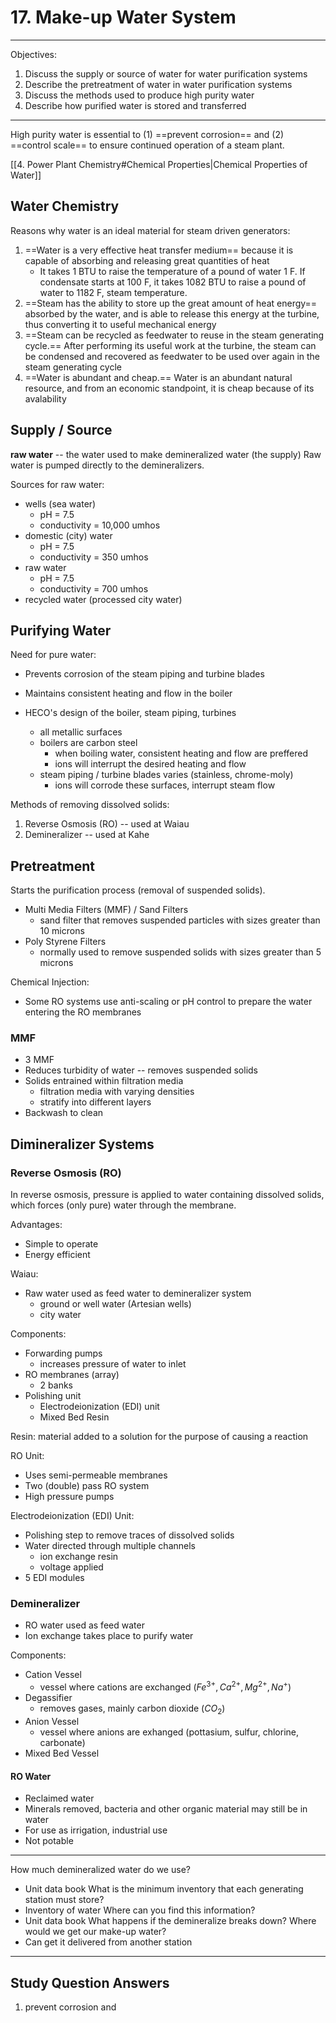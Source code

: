 # 17. Make-up Water System
---

Objectives:
1.	Discuss the supply or source of water for water purification systems
2.	Describe the pretreatment of water in water purification systems
3.	Discuss the methods used to produce high purity water
4.	Describe how purified water is stored and transferred

---

High purity water is essential to (1) ==prevent corrosion== and (2) ==control scale== to ensure continued operation of a steam plant.

[[4. Power Plant Chemistry#Chemical Properties|Chemical Properties of Water]]
## Water Chemistry
Reasons why water is an ideal material for steam driven generators:
1.	==Water is a very effective heat transfer medium== because it is capable of absorbing and releasing great quantities of heat
	-	It takes 1 BTU to raise the temperature of a pound of water 1 F. If condensate starts at 100 F, it takes 1082 BTU to raise a pound of water to 1182 F, steam temperature.
2.	==Steam has the ability to store up the great amount of heat energy== absorbed by the water, and is able to release this energy at the turbine, thus converting it to useful mechanical energy
3.	==Steam can be recycled as feedwater to reuse in the steam generating cycle.== After performing its useful work at the turbine, the steam can be condensed and recovered as feedwater to be used over again in the steam generating cycle
4. ==Water is abundant and cheap.== Water is an abundant natural resource, and from an economic standpoint, it is cheap because of its avalability

## Supply / Source
**raw water** -- the water used to make demineralized water (the supply)
Raw water is pumped directly to the demineralizers.

Sources for raw water:
-	wells (sea water)
	-	pH = 7.5
	-	conductivity = 10,000 umhos
-	domestic (city) water
	-	pH = 7.5
	-	conductivity = 350 umhos
-	raw water
	-	pH = 7.5
	-	conductivity = 700 umhos
-	recycled water (processed city water)

## Purifying Water
Need for pure water:
-	Prevents corrosion of the steam piping and turbine blades
-	Maintains consistent heating and flow in the boiler

-	HECO's design of the boiler, steam piping, turbines
	-	all metallic surfaces
	-	boilers are carbon steel
		-	when boiling water, consistent heating and flow are preffered
		-	ions will interrupt the desired heating and flow
	-	steam piping / turbine blades varies (stainless, chrome-moly)
		-	ions will corrode these surfaces, interrupt steam flow

Methods of removing dissolved solids:
1.	Reverse Osmosis (RO) -- used at Waiau
2.	Demineralizer -- used at Kahe

## Pretreatment
Starts the purification process (removal of suspended solids).

-	Multi Media Filters (MMF) / Sand Filters
	-	sand filter that removes suspended particles with sizes greater than 10 microns
-	Poly Styrene Filters
	-	normally used to remove suspended solids with sizes greater than 5 microns
	
Chemical Injection:
-	Some RO systems use anti-scaling or pH control to prepare the water entering the RO membranes

### MMF
-	3 MMF
-	Reduces turbidity of water -- removes suspended solids
-	Solids entrained within filtration media
	-	filtration media with varying densities
	-	stratify into different layers
-	Backwash to clean

## Dimineralizer Systems

### Reverse Osmosis (RO)
In reverse osmosis, pressure is applied to water containing dissolved solids, which forces (only pure) water through the membrane.

Advantages:
-	Simple to operate
-	Energy efficient

Waiau:
-	Raw water used as feed water to demineralizer system
	-	ground or well water (Artesian wells)
	-	city water
	
Components:
-	Forwarding pumps
	-	increases pressure of water to inlet
-	RO membranes (array)
	-	2 banks
-	Polishing unit
	-	Electrodeionization (EDI) unit
	-	Mixed Bed Resin
	
Resin: material added to a solution for the purpose of causing a reaction

RO Unit:
-	Uses semi-permeable membranes
-	Two (double) pass RO system
-	High pressure pumps

Electrodeionization (EDI) Unit:
-	Polishing step to remove traces of dissolved solids
-	Water directed through multiple channels
	-	ion exchange resin
	-	voltage applied
-	5 EDI modules
### Demineralizer
-	RO water used as feed water
-	Ion exchange takes place to purify water

Components:
-	Cation Vessel
	-	vessel where cations are exchanged ($Fe^{3+}, Ca^{2+}, Mg^{2+}, Na^{+}$)
-	Degassifier
	-	removes gases, mainly carbon dioxide ($CO_{2}$)
-	Anion Vessel
	-	vessel where anions are exhanged (pottasium, sulfur, chlorine, carbonate)
-	Mixed Bed Vessel

#### RO Water
-	Reclaimed water
-	Minerals removed, bacteria and other organic material may still be in water
-	For use as irrigation, industrial use
-	Not potable

---

How much demineralized water do we use?
-	Unit data book
What is the minimum inventory that each generating station must store?
-	Inventory of water
Where can you find this information?
-	Unit data book
What happens if the demineralize breaks down? Where would we get our make-up water?
-	Can get it delivered from another station

---

## Study Question Answers
1.	prevent corrosion and 




